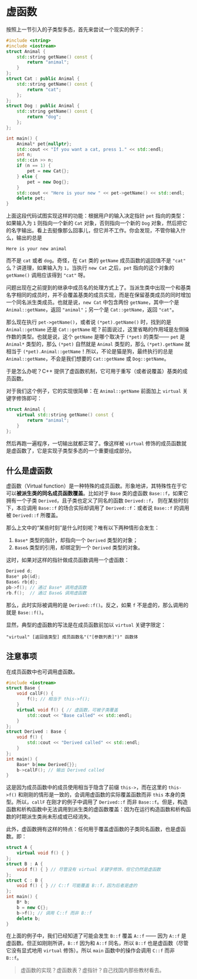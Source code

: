 # 虚函数

按照上一节引入的子类型多态，首先来尝试一个现实的例子：
```cpp codemo(show)
#include <string>
#include <iostream>
struct Animal {
    std::string getName() const {
        return "animal";
    }
};
struct Cat : public Animal {
    std::string getName() const {
        return "cat";
    };
};
struct Dog : public Animal {
    std::string getName() const {
        return "dog";
    };
};

int main() {
    Animal* pet{nullptr};
    std::cout << "If you want a cat, press 1." << std::endl;
    int n;
    std::cin >> n;
    if (n == 1) {
        pet = new Cat{};
    } else {
        pet = new Dog{};
    }
    std::cout << "Here is your new " << pet->getName() << std::endl;
    delete pet;
}
```

上面这段代码试图实现这样的功能：根据用户的输入决定指针 `pet` 指向的类型：如果输入为 `1` 则指向一个新的 `Cat` 对象，否则指向一个新的 `Dog` 对象，然后把它的名字输出。看上去挺像那么回事儿，但它并不工作。你会发现，不管你输入什么，输出的总是
```io
Here is your new animal
```
而不是 `cat` 或者 `dog`。奇怪，在 `Cat` 类的 `getName` 成员函数的返回值不是 `"cat"` 么？讲道理，如果输入为 `1`，当执行 `new Cat` 之后，`pet` 指向的这个对象的 `getName()` 调用应该得到 `"cat"` 呀。

问题出现在之前提到的继承中成员名的处理方式上了。当派生类中出现一个和基类名字相同的成员时，并不会覆盖基类的成员实现，而是在保留基类成员的同时增加一个同名派生类成员。也就是说，`new Cat` 中包含两份 `getName`，其中一个是 `Animal::getName`，返回 `"animal"`；另一个是 `Cat::getName`，返回 `"cat"`。

那么现在执行 `pet->getName()`，或者说 `(*pet).getName()` 时，找到的是 `Animal::getName` 还是 `Cat::getName` 呢？前面说过，这里省略的作用域是左侧操作数的类型。也就是说，这个 `getName` 是哪个取决于 `(*pet)` 的类型—— `pet` 是 `Animal*` 类型的，那么 `(*pet)` 自然就是 `Animal` 类型的，那么 `(*pet).getName` 就相当于 `(*pet).Animal::getName`！所以，不论是猫是狗，最终执行的总是 `Animal::getName`，不会是我们想要的 `Cat::getName` 或 `Dog::getName`。

于是怎么办呢？C++ 提供了虚函数机制，它可用于重写（或者说覆盖）基类的成员函数。

对于我们这个例子，它的实现很简单：在 `Animal::getName` 前面加上 `virtual` 关键字修饰即可：
```cpp
struct Animal {
    virtual std::string getName() const {
        return "animal";
    }
};
```
然后再跑一遍程序，一切输出就都正常了。像这样被 `virtual` 修饰的成员函数就是虚函数了，它是实现子类型多态的一个重要组成部分。

## 什么是虚函数

虚函数（Virtual function）是一种特殊的成员函数。形象地讲，其特殊性在于它可以**被派生类的同名成员函数覆盖**。比如对于 `Base` 类的虚函数 `Base::f`，如果它拥有一个子类 `Derived`，且子类也定义了同名的函数 `Derived::f`， 则在某些时刻下，本应调用 `Base::f` 的场合实际却调用了 `Derived::f`：或者说 `Base::f` 的调用被 `Derived::f` 所覆盖。

那么上文中的“某些时刻”是什么时刻呢？唯有以下两种情形会发生：
1. `Base*` 类型的指针，却指向一个 `Derived` 类型的对象；
2. `Base&` 类型的引用，却绑定到一个 `Derived` 类型的对象。

这时，如果对这样的指针做成员函数调用一个虚函数：
```cpp
Derived d;
Base* pb{&d};
Base& rb{d};
pb->f(); // 通过 Base* 调用虚函数
rb.f();  // 通过 Base& 调用虚函数
```

那么，此时实际被调用的是 `Derived::f()`。反之，如果 `f` 不是虚的，那么调用的就是 `Base::f()`。

显然，典型的虚函数的写法是在成员函数前加以 `virtual` 关键字限定：
```sdsc
"virtual" [返回值类型] 成员函数名"("[参数列表]")" 函数体
```

## 注意事项

在成员函数中也可调用虚函数。
```cpp codemo(show)
#include <iostream>
struct Base {
    void callF() {
        f(); // 相当于 this->f();
    }
    virtual void f() { // 虚函数，可被子类覆盖
        std::cout << "Base called" << std::endl;
    }
};
struct Derived : Base {
    void f() {
        std::cout << "Derived called" << std::endl;
    }
};
int main() {
    Base* b{new Derived{}};
    b->callF(); // 输出 Derived called
}
```

这是因为成员函数中的成员使用相当于隐含了前缀 `this->`，而在这里的 `this->f()` 和刚刚的情形是一致的，会调用虚函数的实际覆盖函数而非 `this` 本身的类型。所以，`callF` 在刚才的例子中调用了 `Derived::f` 而非 `Base::f`。但是，构造函数和析构函数中无法调用到派生类的虚函数覆盖：因为在运行构造函数和析构函数的时期派生类尚未形成或已经消失。

此外，虚函数拥有这样的特点：任何用于覆盖虚函数的子类同名函数，也是虚函数。即：
```cpp codemo(show)
struct A {
    virtual void f() { }
};
struct B : A {
    void f() { } // 尽管没有 virtual 关键字修饰，但它仍然是虚函数
};
struct C : B {
    void f() { } // C::f 可能覆盖 B::f，因为后者是虚的
};
int main() {
    B* b;
    b = new C{};
    b->f(); // 调用 C::f 而非 B::f
    delete b;
}
```
在上面的例子中，我们已经知道了可能会发生 `B::f` 覆盖 `A::f` —— 因为 `A::f` 是虚函数。但正如刚刚所讲，`B::f` 因为和 `A::f` 同名，所以 `B::f` 也是虚函数（尽管它没有显式地用 `virtual` 修饰）。所以 `main` 函数中的操作会调用 `C::f` 而非 `B::f`。

> 虚函数的实现？虚函数表？虚指针？自己找国内那些教材看去。
